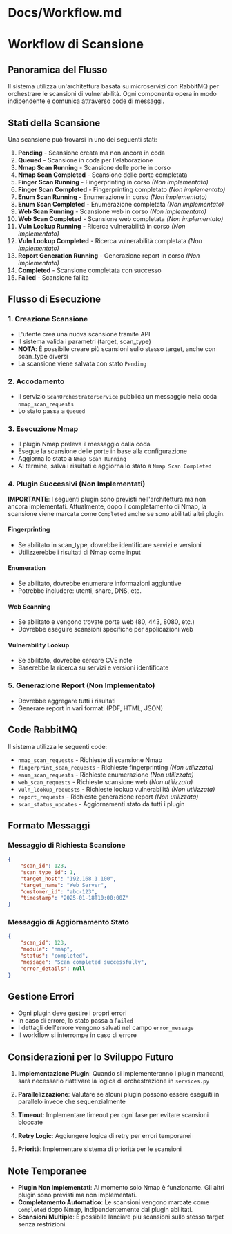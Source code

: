 # Docs/Workflow.md

# Workflow di Scansione

## Panoramica del Flusso

Il sistema utilizza un'architettura basata su microservizi con RabbitMQ per orchestrare le scansioni di vulnerabilità. Ogni componente opera in modo indipendente e comunica attraverso code di messaggi.

## Stati della Scansione

Una scansione può trovarsi in uno dei seguenti stati:

1. **Pending** - Scansione creata ma non ancora in coda
2. **Queued** - Scansione in coda per l'elaborazione
3. **Nmap Scan Running** - Scansione delle porte in corso
4. **Nmap Scan Completed** - Scansione delle porte completata
5. **Finger Scan Running** - Fingerprinting in corso *(Non implementato)*
6. **Finger Scan Completed** - Fingerprinting completato *(Non implementato)*
7. **Enum Scan Running** - Enumerazione in corso *(Non implementato)*
8. **Enum Scan Completed** - Enumerazione completata *(Non implementato)*
9. **Web Scan Running** - Scansione web in corso *(Non implementato)*
10. **Web Scan Completed** - Scansione web completata *(Non implementato)*
11. **Vuln Lookup Running** - Ricerca vulnerabilità in corso *(Non implementato)*
12. **Vuln Lookup Completed** - Ricerca vulnerabilità completata *(Non implementato)*
13. **Report Generation Running** - Generazione report in corso *(Non implementato)*
14. **Completed** - Scansione completata con successo
15. **Failed** - Scansione fallita

## Flusso di Esecuzione

### 1. Creazione Scansione
- L'utente crea una nuova scansione tramite API
- Il sistema valida i parametri (target, scan_type)
- **NOTA**: È possibile creare più scansioni sullo stesso target, anche con scan_type diversi
- La scansione viene salvata con stato `Pending`

### 2. Accodamento
- Il servizio `ScanOrchestratorService` pubblica un messaggio nella coda `nmap_scan_requests`
- Lo stato passa a `Queued`

### 3. Esecuzione Nmap
- Il plugin Nmap preleva il messaggio dalla coda
- Esegue la scansione delle porte in base alla configurazione
- Aggiorna lo stato a `Nmap Scan Running`
- Al termine, salva i risultati e aggiorna lo stato a `Nmap Scan Completed`

### 4. Plugin Successivi (Non Implementati)

**IMPORTANTE**: I seguenti plugin sono previsti nell'architettura ma non ancora implementati. Attualmente, dopo il completamento di Nmap, la scansione viene marcata come `Completed` anche se sono abilitati altri plugin.

#### Fingerprinting
- Se abilitato in scan_type, dovrebbe identificare servizi e versioni
- Utilizzerebbe i risultati di Nmap come input

#### Enumeration
- Se abilitato, dovrebbe enumerare informazioni aggiuntive
- Potrebbe includere: utenti, share, DNS, etc.

#### Web Scanning
- Se abilitato e vengono trovate porte web (80, 443, 8080, etc.)
- Dovrebbe eseguire scansioni specifiche per applicazioni web

#### Vulnerability Lookup
- Se abilitato, dovrebbe cercare CVE note
- Baserebbe la ricerca su servizi e versioni identificate

### 5. Generazione Report (Non Implementato)
- Dovrebbe aggregare tutti i risultati
- Generare report in vari formati (PDF, HTML, JSON)

## Code RabbitMQ

Il sistema utilizza le seguenti code:

- `nmap_scan_requests` - Richieste di scansione Nmap
- `fingerprint_scan_requests` - Richieste fingerprinting *(Non utilizzata)*
- `enum_scan_requests` - Richieste enumerazione *(Non utilizzata)*
- `web_scan_requests` - Richieste scansione web *(Non utilizzata)*
- `vuln_lookup_requests` - Richieste lookup vulnerabilità *(Non utilizzata)*
- `report_requests` - Richieste generazione report *(Non utilizzata)*
- `scan_status_updates` - Aggiornamenti stato da tutti i plugin

## Formato Messaggi

### Messaggio di Richiesta Scansione
```json
{
    "scan_id": 123,
    "scan_type_id": 1,
    "target_host": "192.168.1.100",
    "target_name": "Web Server",
    "customer_id": "abc-123",
    "timestamp": "2025-01-18T10:00:00Z"
}
```

### Messaggio di Aggiornamento Stato
```json
{
    "scan_id": 123,
    "module": "nmap",
    "status": "completed",
    "message": "Scan completed successfully",
    "error_details": null
}
```

## Gestione Errori

- Ogni plugin deve gestire i propri errori
- In caso di errore, lo stato passa a `Failed`
- I dettagli dell'errore vengono salvati nel campo `error_message`
- Il workflow si interrompe in caso di errore

## Considerazioni per lo Sviluppo Futuro

1. **Implementazione Plugin**: Quando si implementeranno i plugin mancanti, sarà necessario riattivare la logica di orchestrazione in `services.py`

2. **Parallelizzazione**: Valutare se alcuni plugin possono essere eseguiti in parallelo invece che sequenzialmente

3. **Timeout**: Implementare timeout per ogni fase per evitare scansioni bloccate

4. **Retry Logic**: Aggiungere logica di retry per errori temporanei

5. **Priorità**: Implementare sistema di priorità per le scansioni

## Note Temporanee

- **Plugin Non Implementati**: Al momento solo Nmap è funzionante. Gli altri plugin sono previsti ma non implementati.
- **Completamento Automatico**: Le scansioni vengono marcate come `Completed` dopo Nmap, indipendentemente dai plugin abilitati.
- **Scansioni Multiple**: È possibile lanciare più scansioni sullo stesso target senza restrizioni.